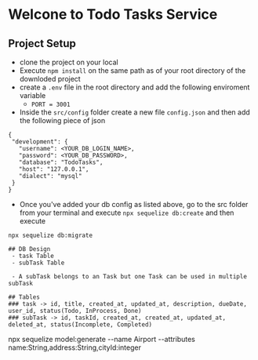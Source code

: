 # Welcone to Todo Tasks Service

## Project Setup
- clone the project on your local
 - Execute `npm install` on the same path as of your root directory of the downloded project 
 - create a `.env` file in the root directory and add the following enviroment variable 
     - `PORT = 3001`
 - Inside the `src/config` folder create a new file `config.json` and then add the following piece of json
 ```
 {
  "development": {
    "username": <YOUR_DB_LOGIN_NAME>,
    "password": <YOUR_DB_PASSWORD>,
    "database": "TodoTasks",
    "host": "127.0.0.1",
    "dialect": "mysql"
  }
}

 ```
  - Once you've added your db config as listed above, go to the src folder from your terminal and execute `npx sequelize db:create`
  and then execute

  `npx sequelize db:migrate`
```
## DB Design 
 - task Table
 - subTask Table

 - A subTask belongs to an Task but one Task can be used in multiple subTask

## Tables
### task -> id, title, created_at, updated_at, description, dueDate, user_id, status(Todo, InProcess, Done)
### subTask -> id, taskId, created_at, created_at, updated_at, deleted_at, status(Incomplete, Completed)    

```
npx sequelize model:generate --name Airport --attributes name:String,address:String,cityId:integer 
```
 


